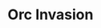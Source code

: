 ---
title: Orc Invasion
layout: plotline_overview
description: The bloody fist orcs are relentless in their attempts to capture stonewood. 
---